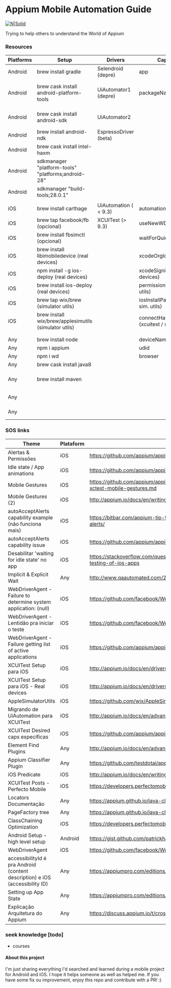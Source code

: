 # Appium Mobile Automation Guide
[![N|Solid](https://www.keytorc.com/wp-content/uploads/2014/08/appium.png)](http://appium.io)

Trying to help others to understand the World of Appium

### Resources

|Platforms|Setup                                                |Drivers              |Capabilities                                   |Locators                               |Waits       |Actions |Gestures             |
|---------|-----------------------------------------------------|---------------------|-----------------------------------------------|---------------------------------------|------------|--------|---------------------|
|Android  |brew install gradle                                  |Selendroid (depre)   |app                                            |id                                     |            |        |scroll (TouchActions)|
|Android  |brew cask install android-platform-tools             |UiAutomator1 (depre) |packageName                                    |Android UiAutomator (UiAutomator2 only)|            |        |swipe (TouchActions) |
|Android  |brew cask install android-sdk                        |UiAutomator2         |                                               |Android View Tag (Espresso only)       |            |        |                     |
|Android  |brew install android-ndk                             |EspressoDriver (beta)|                                               |                                       |            |        |                     |
|Android  |brew cask install intel-haxm                         |                     |                                               |                                       |            |        |                     |
|Android  |sdkmanager "platform-tools" "platforms;android-28”   |                     |                                               |                                       |            |        |                     |
|Android  |sdkmanager "build-tools;28.0.1”                      |                     |                                               |                                       |            |        |                     |
|         |                                                     |                     |                                               |                                       |            |        |                     |
|iOS      |brew install carthage                                |UiAutomation ( < 9.3)|automationName                                 |iOS Predicate                          |            |        |scroll (js executor) |
|iOS      |brew tap facebook/fb (opcional)                      |XCUITest (> 9.3)     |useNewWDA                                      |iOS ClassChain                         |            |        |swipe (js executor)  |
|iOS      |brew install fbsimctl (opcional)                     |                     |waitForQuiescence                              |IOS UIAutomation                       |            |        |                     |
|iOS      |brew install libimobiledevice (real devices)         |                     |xcodeOrgId (real devices)                      |                                       |            |        |                     |
|iOS      |npm install -g ios-deploy (real devices)             |                     |xcodeSigningId (real devices)                  |                                       |            |        |                     |
|iOS      |brew install ios-deploy (real devices)               |                     |permissions (xcuitest / sim. utils)            |                                       |            |        |                     |
|iOS      |brew tap wix/brew (simulator utils)                  |                     |iosInstallPause (xcuitest / sim. utils)        |                                       |            |        |                     |
|iOS      |brew install wix/brew/applesimutils (simulator utils)|                     |connectHardwareKeyboard (xcuitest / sim. utils)|                                       |            |        |                     |
|         |                                                     |                     |                                               |                                       |            |        |                     |
|         |                                                     |                     |                                               |                                       |            |        |                     |
|Any      |brew install node                                    |                     |deviceName                                     |accessibilityId                        |implicitWait|click   |                     |
|Any      |npm i appium                                         |                     |udid                                           |className                              |explicitWait|sendKeys|                     |
|Any      |npm i wd                                             |                     |browser                                        |name                                   |            |        |                     |
|Any      |brew cask install java8                              |                     |                                               |xpath                                  |            |        |                     |
|Any      |brew install maven                                   |                     |                                               |-custom (usando find plugins)          |            |        |                     |
|Any      |                                                     |                     |                                               |Image (base 64)                        |            |        |                     |
|Any      |                                                     |                     |                                               |priority (page factory order)          |            |        |                     |



### SOS links

|Theme   |Plataform                                           |Reference              |
|-------|-----------------------------------------------------|---------------------|
|Alertas & Permissões|iOS                                                  |https://github.com/appium/appium-xcuitest-driver/pull/750|
|Idle state / App animations |iOS                                                  |https://github.com/appium/appium/issues/8929|
|Mobile Gestures|iOS                                                  |https://github.com/appium/appium/blob/master/docs/en/writing-running-appium/ios/ios-xctest-mobile-gestures.md|
|Mobile Gestures (2)|iOS                                                  |http://appium.io/docs/en/writing-running-appium/ios/ios-xctest-mobile-gestures/index.html|
|autoAcceptAlerts capability example (não funciona mais)|iOS                                                  |https://bitbar.com/appium-tip-9-how-to-automatically-dismiss-dialogs-and-autoaccept-alerts/|
|autoAcceptAlerts capability issue|iOS                                                  |https://github.com/appium/appium/issues/6863|
|Desabilitar 'waiting for idle state' no app|iOS                                                  |https://stackoverflow.com/questions/41277026/disabling-waiting-for-idle-state-in-ui-testing-of-ios-apps|
|Implicit & Explicit Wait|Any                                                  |http://www.qaautomated.com/2016/11/implicit-explicit-wait-with-appium.html|
|WebDriverAgent - Failure to determine system application: (null)|iOS                                                  |https://github.com/facebook/WebDriverAgent/issues/1013|
|WebDriverAgent - Lentidão pra iniciar o teste|iOS                                                  |https://github.com/facebook/WebDriverAgent/issues/1047|
|WebDriverAgent - Failure getting list of active applications|iOS                                                  |https://github.com/appium/appium/issues/11923|
|XCUITest Setup para iOS|iOS                                                  |http://appium.io/docs/en/drivers/ios-xcuitest/#migrating-from-the-uiautomation-driver|
|XCUITest Setup para iOS - Real devices|iOS                                                  |http://appium.io/docs/en/drivers/ios-xcuitest-real-devices/|
|AppleSimulatorUtils|iOS                                                  |https://github.com/wix/AppleSimulatorUtils|
|Migrando de UiAutomation para XCUITest|iOS                                                  |http://appium.io/docs/en/advanced-concepts/migrating-to-xcuitest/index.html|
|XCUITest Desired caps expecíficas|iOS                                                  |https://github.com/appium/appium-xcuitest-driver#desired-capabilities|
|Element Find Plugins|Any                                                  |http://appium.io/docs/en/advanced-concepts/element-finding-plugins/index.html|
|Appium Classifier Plugin|Any                                                  |https://github.com/testdotai/appium-classifier-plugin|
|iOS Predicate|iOS                                                  |http://appium.io/docs/en/writing-running-appium/ios/ios-predicate/index.html|
|XCUITest Posts - Perfecto Mobile|iOS                                                  |https://developers.perfectomobile.com/display/TT/XCUITest+Automation|
|Locators Documentação|Any                                                  |https://appium.github.io/java-client/io/appium/java_client/pagefactory/HowToUseLocators.html|
|PageFactory tree|Any                                                  |https://appium.github.io/java-client/io/appium/java_client/pagefactory/package-tree.html|
|ClassChaining Optimization|iOS                                                  |https://developers.perfectomobile.com/display/TT/XCUITest+Class+Chaining+and+Optimization|
|Android Setup - high level setup|Android                                              |https://gist.github.com/patrickhammond/4ddbe49a67e5eb1b9c03|
|WebDriverAgent|iOS                                                  |https://github.com/facebook/WebDriverAgent|
|accessibilityId é pra Android (content description) e iOS (accessibility ID)|Any                                                  |https://appiumpro.com/editions/20|
|Setting up App State|Any                                                  |https://appiumpro.com/editions/023|
|Explicação Arquitetura do Appium|Any                                                  |https://discuss.appium.io/t/cross-platform-mobile-test-automation-using-appium/14810|

### seek knowledge [todo]

- courses

#### About this project
I'm just sharing everything I'd searched and learned during a mobile project for Android and iOS. I hope it helps someone as well as helped me. If you have some fix ou improvement, enjoy this repo and contribute with a PR! :)
